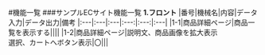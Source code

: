 
#機能一覧
###サンプルECサイト機能一覧
**1.フロント**
|番号|機械名|内容|データ入力|データ出力|備考
|:---|:---|:---|:---:|:---:|:---|
|1-1|商品詳細ページ|商品一覧を表示する||||
|1-2|商品詳細ページ|説明文、商品画像を拡大表示<br>選択、カートへボタン表示|〇|||


